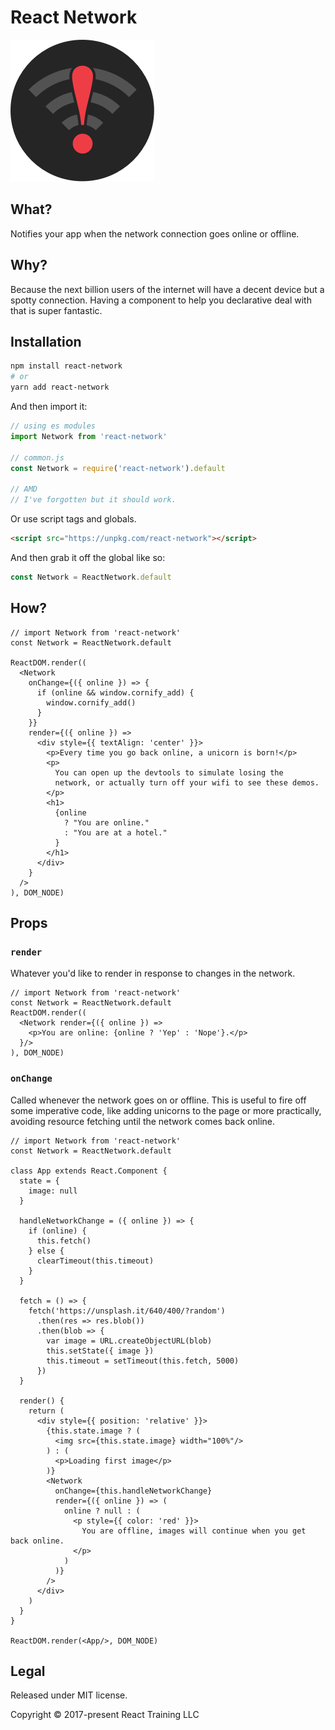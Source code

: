 # React Network

![logo](./logo.png)

What?
-----

Notifies your app when the network connection goes online or offline.

Why?
----

Because the next billion users of the internet will have a decent device but a spotty connection. Having a component to help you declarative deal with that is super fantastic.

Installation
------------

```bash
npm install react-network
# or
yarn add react-network
```

And then import it:

```js
// using es modules
import Network from 'react-network'

// common.js
const Network = require('react-network').default

// AMD
// I've forgotten but it should work.
```

Or use script tags and globals.

```html
<script src="https://unpkg.com/react-network"></script>
```

And then grab it off the global like so:

```js
const Network = ReactNetwork.default
```


How?
----

```render-babel
// import Network from 'react-network'
const Network = ReactNetwork.default

ReactDOM.render((
  <Network
    onChange={({ online }) => {
      if (online && window.cornify_add) {
        window.cornify_add()
      }
    }}
    render={({ online }) =>
      <div style={{ textAlign: 'center' }}>
        <p>Every time you go back online, a unicorn is born!</p>
        <p>
          You can open up the devtools to simulate losing the
          network, or actually turn off your wifi to see these demos.
        </p>
        <h1>
          {online
            ? "You are online."
            : "You are at a hotel."
          }
        </h1>
      </div>
    }
  />
), DOM_NODE)
```

Props
-----

### `render`

Whatever you'd like to render in response to changes in the network.

```render-babel
// import Network from 'react-network'
const Network = ReactNetwork.default
ReactDOM.render((
  <Network render={({ online }) =>
    <p>You are online: {online ? 'Yep' : 'Nope'}.</p>
  }/>
), DOM_NODE)
```

### `onChange`

Called whenever the network goes on or offline. This is useful to fire off some imperative code, like adding unicorns to the page or more practically, avoiding resource fetching until the network comes back online.

```render-babel
// import Network from 'react-network'
const Network = ReactNetwork.default

class App extends React.Component {
  state = {
    image: null
  }

  handleNetworkChange = ({ online }) => {
    if (online) {
      this.fetch()
    } else {
      clearTimeout(this.timeout)
    }
  }

  fetch = () => {
    fetch('https://unsplash.it/640/400/?random')
      .then(res => res.blob())
      .then(blob => {
        var image = URL.createObjectURL(blob)
        this.setState({ image })
        this.timeout = setTimeout(this.fetch, 5000)
      })
  }

  render() {
    return (
      <div style={{ position: 'relative' }}>
        {this.state.image ? (
          <img src={this.state.image} width="100%"/>
        ) : (
          <p>Loading first image</p>
        )}
        <Network
          onChange={this.handleNetworkChange}
          render={({ online }) => (
            online ? null : (
              <p style={{ color: 'red' }}>
                You are offline, images will continue when you get back online.
              </p>
            )
          )}
        />
      </div>
    )
  }
}

ReactDOM.render(<App/>, DOM_NODE)
```

Legal
-----

Released under MIT license.

Copyright &copy; 2017-present React Training LLC
